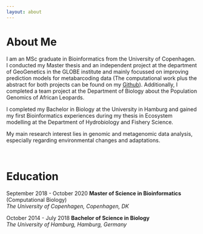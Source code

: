 ```yaml
---
layout: about 
---
```


# About Me
I am an MSc graduate in Bioinformatics from the University of Copenhagen. I conducted my Master thesis and an independent project at the department of GeoGenetics in the GLOBE institute and mainly focussed on improving prediction models for metabarcoding data (The computational work plus the abstract for both projects can be found on my [Github](https://github.com/nicolaavogel)). Additionally, I completed a team project at the Department of Biology about the Population Genomics of African Leopards.     

I completed my Bachelor in Biology at the University in Hamburg and gained my first Bioinformatics experiences during my thesis in Ecosystem modelling at the Department of Hydrobiology and Fishery Science.    

My main research interest lies in genomic and metagenomic data analysis, especially regarding environmental changes and adaptations.    



<br/>

# Education
September 2018 - October 2020 **Master of Science in Bioinformatics** (Computational Biology)      
*The University of Copenhagen, Copenhagen, DK* 

October 2014 - July 2018 **Bachelor of Science in Biology**    
*The University of Hamburg, Hamburg, Germany*    
